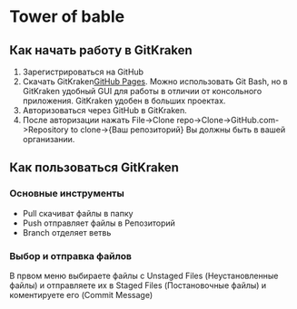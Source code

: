 # Tower of bable
## Как начать работу в GitKraken
1. Зарегистрироваться на GitHub
2. Скачать GitKraken[GitHub Pages](https://pages.github.com/).
Можно использовать Git Bash, но в GitKraken удобный GUI для работы в отличии от консольного приложения. GitKraken удобен в больших проектах.
3. Авторизоваться через GitHub в GitKraken.
4. После авторизации нажать File->Clone repo->Clone->GitHub.com->Repository to clone->{Ваш репозиторий}
Вы должны быть в вашей организании.

## Как пользоваться GitKraken
### Основные инструменты
- Pull скачиват файлы в папку
- Push отправляет файлы в Репозиторий
- Branch отделяет ветвь
### Выбор и отправка файлов
В првом меню выбираете файлы с Unstaged Files (Неустановленные файлы) и отправляете их в Staged Files (Постановочные файлы) и коментируете его (Commit Message)



